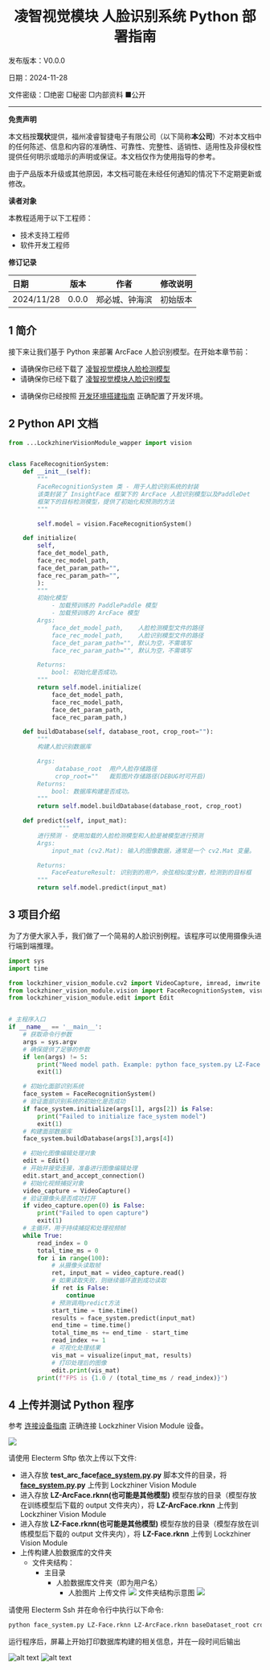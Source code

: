 <h1 align="center">凌智视觉模块 人脸识别系统 Python 部署指南</h1>

发布版本：V0.0.0

日期：2024-11-28

文件密级：□绝密 □秘密 □内部资料 ■公开  

---

**免责声明**  

本文档按**现状**提供，福州凌睿智捷电子有限公司（以下简称**本公司**）不对本文档中的任何陈述、信息和内容的准确性、可靠性、完整性、适销性、适用性及非侵权性提供任何明示或暗示的声明或保证。本文档仅作为使用指导的参考。  

由于产品版本升级或其他原因，本文档可能在未经任何通知的情况下不定期更新或修改。  

**读者对象**  

本教程适用于以下工程师：  

- 技术支持工程师  
- 软件开发工程师  

**修订记录**  

| **日期**     | **版本** | **作者**  | **修改说明** |
|:-----------| -------- |---------| ------------ |
| 2024/11/28 | 0.0.0    | 郑必城、钟海滨 | 初始版本     |

## 1 简介

接下来让我们基于 Python 来部署 ArcFace 人脸识别模型。在开始本章节前：

* 请确保你已经下载了 [凌智视觉模块人脸检测模型](https://gitee.com/LockzhinerAI/LockzhinerVisionModule/releases/download/v0.0.3/LZ-Face.rknn)
* 请确保你已经下载了 [凌智视觉模块人脸识别模型](https://gitee.com/LockzhinerAI/LockzhinerVisionModule/releases/download/v0.0.0/LZ-ArcFace.rknn)
- 请确保你已经按照 [开发环境搭建指南](../../../../docs/introductory_tutorial/python_development_environment.md) 正确配置了开发环境。

## 2 Python API 文档

```python
from ...LockzhinerVisionModule_wapper import vision


class FaceRecognitionSystem:
    def __init__(self):
        """
        FaceRecognitionSystem 类 - 用于人脸识别系统的封装
        该类封装了 InsightFace 框架下的 ArcFace 人脸识别模型以及PaddleDet 
        框架下的目标检测模型，提供了初始化和预测的方法
        """

        self.model = vision.FaceRecognitionSystem()

    def initialize(
        self,
        face_det_model_path,
        face_rec_model_path,
        face_det_param_path="",
        face_rec_param_path="",
        ):
        """
        初始化模型  
            - 加载预训练的 PaddlePaddle 模型
            - 加载预训练的 ArcFace 模型
        Args:
            face_det_model_path,    人脸检测模型文件的路径
            face_rec_model_path,    人脸识别模型文件的路径
            face_det_param_path="", 默认为空，不需填写
            face_rec_param_path="", 默认为空，不需填写

        Returns:
            bool: 初始化是否成功。
        """
        return self.model.initialize(
            face_det_model_path,
            face_rec_model_path,
            face_det_param_path,
            face_rec_param_path,)

    def buildDatabase(self, database_root, crop_root=""):
        """
        构建人脸识别数据库

        Args:
             database_root  用户人脸存储路径
             crop_root=""   裁剪图片存储路径(DEBUG时可开启)
        Returns:
            bool: 数据库构建是否成功。
        """
        return self.model.buildDatabase(database_root, crop_root)

    def predict(self, input_mat):
              """
        进行预测 - 使用加载的人脸检测模型和人脸是被模型进行预测
        Args:
            input_mat (cv2.Mat): 输入的图像数据，通常是一个 cv2.Mat 变量。

        Returns:
            FaceFeatureResult: 识别到的用户，余弦相似度分数，检测到的目标框
        """
        return self.model.predict(input_mat)

```

## 3 项目介绍

为了方便大家入手，我们做了一个简易的人脸识别例程。该程序可以使用摄像头进行端到端推理。

```python
import sys
import time

from lockzhiner_vision_module.cv2 import VideoCapture, imread, imwrite
from lockzhiner_vision_module.vision import FaceRecognitionSystem, visualize
from lockzhiner_vision_module.edit import Edit


# 主程序入口
if __name__ == '__main__':
    # 获取命令行参数
    args = sys.argv
    # 确保提供了足够的参数
    if len(args) != 5:
        print("Need model path. Example: python face_system.py LZ-Face.rknn LZ-ArcFace.rknn baseDataset_root crop_root")
        exit(1)

    # 初始化面部识别系统
    face_system = FaceRecognitionSystem()
    # 验证面部识别系统的初始化是否成功
    if face_system.initialize(args[1], args[2]) is False:
        print("Failed to initialize face_system model")
        exit(1)
    # 构建面部数据库
    face_system.buildDatabase(args[3],args[4])

    # 初始化图像编辑处理对象
    edit = Edit()
    # 开始并接受连接，准备进行图像编辑处理
    edit.start_and_accept_connection()
    # 初始化视频捕捉对象
    video_capture = VideoCapture()
    # 验证摄像头是否成功打开
    if video_capture.open(0) is False:
        print("Failed to open capture")
        exit(1)
    # 主循环，用于持续捕捉和处理视频帧
    while True:
        read_index = 0
        total_time_ms = 0
        for i in range(100):
            # 从摄像头读取帧
            ret, input_mat = video_capture.read()
            # 如果读取失败，则继续循环直到成功读取
            if ret is False:
                continue
            # 预测调用predict方法
            start_time = time.time()
            results = face_system.predict(input_mat)
            end_time = time.time()
            total_time_ms += end_time - start_time
            read_index += 1
            # 可视化处理结果
            vis_mat = visualize(input_mat, results)
            # 打印处理后的图像
            edit.print(vis_mat)
        print(f"FPS is {1.0 / (total_time_ms / read_index)}")

```

## 4 上传并测试 Python 程序

参考 [连接设备指南](../../../../docs/introductory_tutorial/connect_device_using_ssh.md) 正确连接 Lockzhiner Vision Module 设备。

![](../../../../docs/introductory_tutorial/images/connect_device_using_ssh/ssh_success.png)

请使用 Electerm Sftp 依次上传以下文件:

- 进入存放 **test_arc_face[face_system.py](face_system.py).py** 脚本文件的目录，将 **[face_system.py](face_system.py).py** 上传到 Lockzhiner Vision Module
- 进入存放 **LZ-ArcFace.rknn(也可能是其他模型)** 模型存放的目录（模型存放在训练模型后下载的 output 文件夹内），将 **LZ-ArcFace.rknn** 上传到 Lockzhiner Vision Module
- 进入存放 **LZ-Face.rknn(也可能是其他模型)** 模型存放的目录（模型存放在训练模型后下载的 output 文件夹内），将 **LZ-Face.rknn** 上传到 Lockzhiner Vision Module
- 上传构建人脸数据库的文件夹
  - 文件夹结构：
    - 主目录
      - 人脸数据库文件夹（即为用户名）
        - 人脸图片 
上传文件
![](./images/connect.png)
文件夹结构示意图
![](./images/img.png)


请使用 Electerm Ssh 并在命令行中执行以下命令:

```bash
python face_system.py LZ-Face.rknn LZ-ArcFace.rknn baseDataset_root crop_root
```

运行程序后，屏幕上开始打印数据库构建的相关信息，并在一段时间后输出 

![alt text](./images/build_database.png)
![alt text](./images/fps.png)

